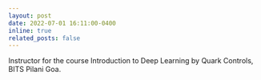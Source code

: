 ```yaml
---
layout: post
date: 2022-07-01 16:11:00-0400
inline: true
related_posts: false
---
```


Instructor for the course Introduction to Deep Learning by Quark Controls, BITS Pilani Goa.